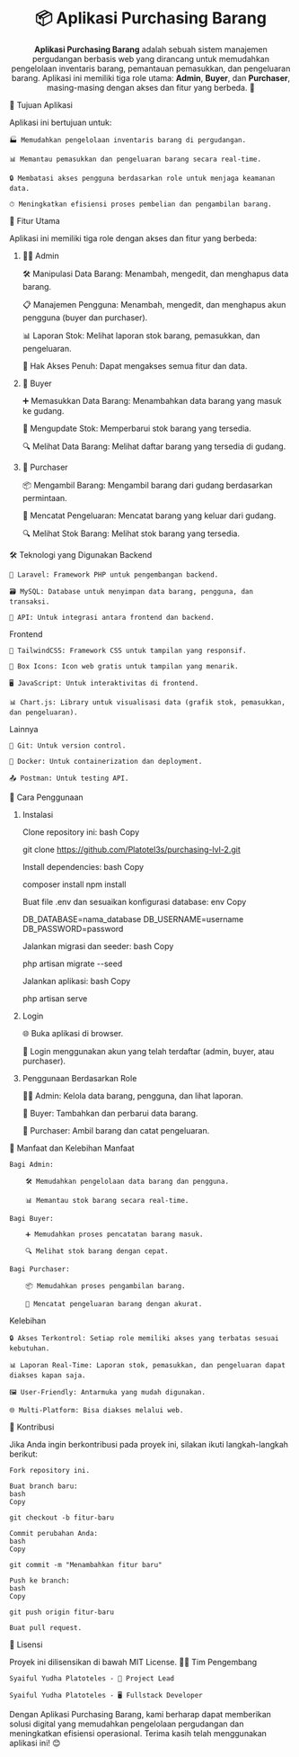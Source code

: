 <h1 align="center">📦 Aplikasi Purchasing Barang</h1><p align="center"> <strong>Aplikasi Purchasing Barang</strong> adalah sebuah sistem manajemen pergudangan berbasis web yang dirancang untuk memudahkan pengelolaan inventaris barang, pemantauan pemasukkan, dan pengeluaran barang. Aplikasi ini memiliki tiga role utama: <strong>Admin</strong>, <strong>Buyer</strong>, dan <strong>Purchaser</strong>, masing-masing dengan akses dan fitur yang berbeda. 🚀 </p>
🎯 Tujuan Aplikasi

Aplikasi ini bertujuan untuk:

    🏭 Memudahkan pengelolaan inventaris barang di pergudangan.

    📊 Memantau pemasukkan dan pengeluaran barang secara real-time.

    🔒 Membatasi akses pengguna berdasarkan role untuk menjaga keamanan data.

    ⏱ Meningkatkan efisiensi proses pembelian dan pengambilan barang.

🌟 Fitur Utama

Aplikasi ini memiliki tiga role dengan akses dan fitur yang berbeda:
1. 👨‍💼 Admin

    🛠️ Manipulasi Data Barang: Menambah, mengedit, dan menghapus data barang.

    📋 Manajemen Pengguna: Menambah, mengedit, dan menghapus akun pengguna (buyer dan purchaser).

    📊 Laporan Stok: Melihat laporan stok barang, pemasukkan, dan pengeluaran.

    🔐 Hak Akses Penuh: Dapat mengakses semua fitur dan data.

2. 🛒 Buyer

    ➕ Memasukkan Data Barang: Menambahkan data barang yang masuk ke gudang.

    📝 Mengupdate Stok: Memperbarui stok barang yang tersedia.

    🔍 Melihat Data Barang: Melihat daftar barang yang tersedia di gudang.

3. 🚚 Purchaser

    📦 Mengambil Barang: Mengambil barang dari gudang berdasarkan permintaan.

    📄 Mencatat Pengeluaran: Mencatat barang yang keluar dari gudang.

    🔍 Melihat Stok Barang: Melihat stok barang yang tersedia.

🛠️ Teknologi yang Digunakan
Backend

    🐘 Laravel: Framework PHP untuk pengembangan backend.

    🗃️ MySQL: Database untuk menyimpan data barang, pengguna, dan transaksi.

    🔗 API: Untuk integrasi antara frontend dan backend.

Frontend

    🎨 TailwindCSS: Framework CSS untuk tampilan yang responsif.

    🎨 Box Icons: Icon web gratis untuk tampilan yang menarik.

    🖥️ JavaScript: Untuk interaktivitas di frontend.

    📊 Chart.js: Library untuk visualisasi data (grafik stok, pemasukkan, dan pengeluaran).

Lainnya

    🐙 Git: Untuk version control.

    🐳 Docker: Untuk containerization dan deployment.

    📤 Postman: Untuk testing API.

🚀 Cara Penggunaan
1. Instalasi

    Clone repository ini:
    bash
    Copy

    git clone https://github.com/Platotel3s/purchasing-lvl-2.git

    Install dependencies:
    bash
    Copy

    composer install
    npm install

    Buat file .env dan sesuaikan konfigurasi database:
    env
    Copy

    DB_DATABASE=nama_database
    DB_USERNAME=username
    DB_PASSWORD=password

    Jalankan migrasi dan seeder:
    bash
    Copy

    php artisan migrate --seed

    Jalankan aplikasi:
    bash
    Copy

    php artisan serve

2. Login

    🌐 Buka aplikasi di browser.

    🔑 Login menggunakan akun yang telah terdaftar (admin, buyer, atau purchaser).

3. Penggunaan Berdasarkan Role

    👨‍💼 Admin: Kelola data barang, pengguna, dan lihat laporan.

    🛒 Buyer: Tambahkan dan perbarui data barang.

    🚚 Purchaser: Ambil barang dan catat pengeluaran.

🌟 Manfaat dan Kelebihan
Manfaat

    Bagi Admin:

        🛠️ Memudahkan pengelolaan data barang dan pengguna.

        📊 Memantau stok barang secara real-time.

    Bagi Buyer:

        ➕ Memudahkan proses pencatatan barang masuk.

        🔍 Melihat stok barang dengan cepat.

    Bagi Purchaser:

        📦 Memudahkan proses pengambilan barang.

        📄 Mencatat pengeluaran barang dengan akurat.

Kelebihan

    🔒 Akses Terkontrol: Setiap role memiliki akses yang terbatas sesuai kebutuhan.

    📊 Laporan Real-Time: Laporan stok, pemasukkan, dan pengeluaran dapat diakses kapan saja.

    🖼️ User-Friendly: Antarmuka yang mudah digunakan.

    🌐 Multi-Platform: Bisa diakses melalui web.

🤝 Kontribusi

Jika Anda ingin berkontribusi pada proyek ini, silakan ikuti langkah-langkah berikut:

    Fork repository ini.

    Buat branch baru:
    bash
    Copy

    git checkout -b fitur-baru

    Commit perubahan Anda:
    bash
    Copy

    git commit -m "Menambahkan fitur baru"

    Push ke branch:
    bash
    Copy

    git push origin fitur-baru

    Buat pull request.

📜 Lisensi

Proyek ini dilisensikan di bawah MIT License.
👨‍💻 Tim Pengembang

    Syaiful Yudha Platoteles - 🚀 Project Lead

    Syaiful Yudha Platoteles - 🖥️ Fullstack Developer

Dengan Aplikasi Purchasing Barang, kami berharap dapat memberikan solusi digital yang memudahkan pengelolaan pergudangan dan meningkatkan efisiensi operasional. Terima kasih telah menggunakan aplikasi ini! 😊
